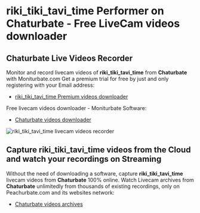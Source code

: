 # riki_tiki_tavi_time Performer on Chaturbate - Free LiveCam videos downloader

## Chaturbate Live Videos Recorder

Monitor and record livecam videos of **riki_tiki_tavi_time** from **Chaturbate** with Moniturbate.com
Get a premium trial for free by just and only registering with your Email address:
* [riki_tiki_tavi_time Premium videos downloader](https://moniturbate.com/request-demo-licence-key.html)

Free livecam videos downloader - Moniturbate Software:
* [Chaturbate videos downloader](https://moniturbate.com/moniturbate-download-software.html)

![riki_tiki_tavi_time livecam videos recorder](https://peachurnet.com/templates/moniturbate-software.png)


## Capture riki_tiki_tavi_time videos from the Cloud and watch your recordings on Streaming

Without the need of downloading a software, capture **riki_tiki_tavi_time** livecam videos from **Chaturbate** 100% online.
Watch Livecam archives from **Chaturbate** unlimitedly from thousands of existing recordings, only on Peachurbate.com and its websites network:
* [Chaturbate videos archives](https://peachurnet.com/)